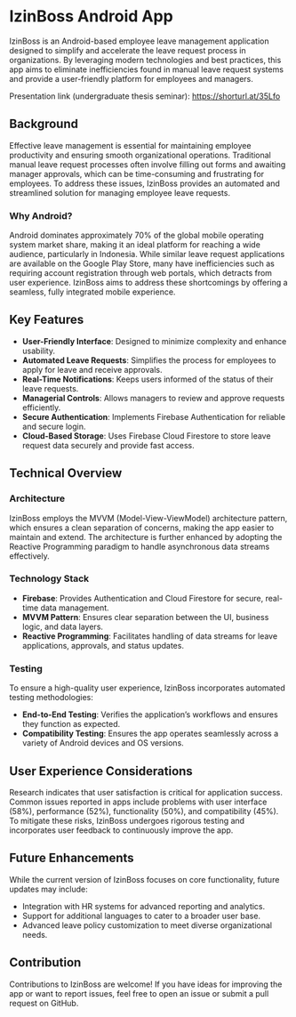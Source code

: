 # IzinBoss Android App

IzinBoss is an Android-based employee leave management application designed to simplify and accelerate the leave request process in organizations. By leveraging modern technologies and best practices, this app aims to eliminate inefficiencies found in manual leave request systems and provide a user-friendly platform for employees and managers.

Presentation link (undergraduate thesis seminar): https://shorturl.at/35Lfo

## Background
Effective leave management is essential for maintaining employee productivity and ensuring smooth organizational operations. Traditional manual leave request processes often involve filling out forms and awaiting manager approvals, which can be time-consuming and frustrating for employees. To address these issues, IzinBoss provides an automated and streamlined solution for managing employee leave requests.

### Why Android?
Android dominates approximately 70% of the global mobile operating system market share, making it an ideal platform for reaching a wide audience, particularly in Indonesia. While similar leave request applications are available on the Google Play Store, many have inefficiencies such as requiring account registration through web portals, which detracts from user experience. IzinBoss aims to address these shortcomings by offering a seamless, fully integrated mobile experience.

## Key Features
- **User-Friendly Interface**: Designed to minimize complexity and enhance usability.
- **Automated Leave Requests**: Simplifies the process for employees to apply for leave and receive approvals.
- **Real-Time Notifications**: Keeps users informed of the status of their leave requests.
- **Managerial Controls**: Allows managers to review and approve requests efficiently.
- **Secure Authentication**: Implements Firebase Authentication for reliable and secure login.
- **Cloud-Based Storage**: Uses Firebase Cloud Firestore to store leave request data securely and provide fast access.

## Technical Overview
### Architecture
IzinBoss employs the MVVM (Model-View-ViewModel) architecture pattern, which ensures a clean separation of concerns, making the app easier to maintain and extend. The architecture is further enhanced by adopting the Reactive Programming paradigm to handle asynchronous data streams effectively.

### Technology Stack
- **Firebase**: Provides Authentication and Cloud Firestore for secure, real-time data management.
- **MVVM Pattern**: Ensures clear separation between the UI, business logic, and data layers.
- **Reactive Programming**: Facilitates handling of data streams for leave applications, approvals, and status updates.

### Testing
To ensure a high-quality user experience, IzinBoss incorporates automated testing methodologies:
- **End-to-End Testing**: Verifies the application’s workflows and ensures they function as expected.
- **Compatibility Testing**: Ensures the app operates seamlessly across a variety of Android devices and OS versions.

## User Experience Considerations
Research indicates that user satisfaction is critical for application success. Common issues reported in apps include problems with user interface (58%), performance (52%), functionality (50%), and compatibility (45%). To mitigate these risks, IzinBoss undergoes rigorous testing and incorporates user feedback to continuously improve the app.

## Future Enhancements
While the current version of IzinBoss focuses on core functionality, future updates may include:
- Integration with HR systems for advanced reporting and analytics.
- Support for additional languages to cater to a broader user base.
- Advanced leave policy customization to meet diverse organizational needs.

## Contribution
Contributions to IzinBoss are welcome! If you have ideas for improving the app or want to report issues, feel free to open an issue or submit a pull request on GitHub.